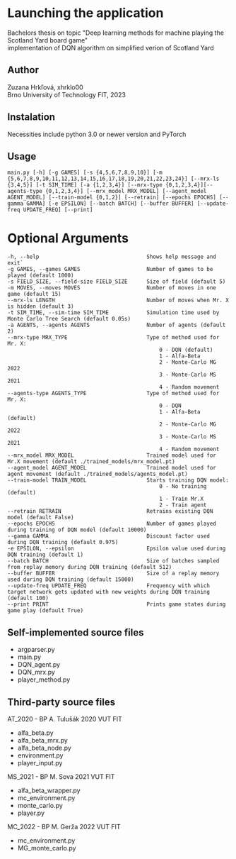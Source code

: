 # Launching the application

Bachelors thesis on topic "Deep learning methods for machine playing the Scotland Yard board game"<br>
implementation of DQN algorithm on simplified verion of Scotland Yard

## Author

Zuzana Hrkľová, xhrklo00<br>Brno University of Technology FIT, 2023

## Instalation

Necessities include python 3.0 or newer version and PyTorch

## Usage

```
main.py [-h] [-g GAMES] [-s {4,5,6,7,8,9,10}] [-m {5,6,7,8,9,10,11,12,13,14,15,16,17,18,19,20,21,22,23,24}] [--mrx-ls {3,4,5}] [-t SIM_TIME] [-a {1,2,3,4}] [--mrx-type {0,1,2,3,4}][--agents-type {0,1,2,3,4}] [--mrx_model MRX_MODEL] [--agent_model AGENT_MODEL] [--train-model {0,1,2}] [--retrain] [--epochs EPOCHS] [--gamma GAMMA] [-e EPSILON] [--batch BATCH] [--buffer BUFFER] [--update-freq UPDATE_FREQ] [--print]
```

# Optional Arguments 

```
-h, --help                                  Shows help message and exit`
-g GAMES, --games GAMES                     Number of games to be played (default 1000)
-s FIELD_SIZE, --field-size FIELD_SIZE      Size of field (default 5)
-m MOVES, --moves MOVES                     Number of moves in one game (default 15)
--mrx-ls LENGTH                             Number of moves when Mr. X is hidden (default 3)
-t SIM_TIME, --sim-time SIM_TIME            Simulation time used by Monte Carlo Tree Search (default 0.05s)
-a AGENTS, --agents AGENTS                  Number of agents (default 2)
--mrx-type MRX_TYPE                         Type of method used for Mr. X:
                                                0 - DQN (default)
                                                1 - Alfa-Beta
                                                2 - Monte-Carlo MG 2022
                                                3 - Monte-Carlo MS 2021
                                                4 - Random movement
--agents-type AGENTS_TYPE                   Type of method used for Mr. X:
                                                0 - DQN
                                                1 - Alfa-Beta (default)
                                                2 - Monte-Carlo MG 2022
                                                3 - Monte-Carlo MS 2021
                                                4 - Random movement
--mrx_model MRX_MODEL                       Trained model used for Mr.X movement (default ./trained_models/mrx_model.pt)                
--agent_model AGENT_MODEL                   Trained model used for agent movement (default ./trained_models/agents_model.pt)
--train-model TRAIN_MODEL                   Starts training DQN model:
                                                0 - No training (default)
                                                1 - Train Mr.X
                                                2 - Train agent
--retrain RETRAIN                           Retrains existing DQN model (default False)
--epochs EPOCHS                             Number of games played during training of DQN model (default 10000)
--gamma GAMMA                               Discount factor used during DQN training (default 0.975)
-e EPSILON, --epsilon                       Epsilon value used during DQN training (default 1)
--batch BATCH                               Size of batches sampled from replay memory during DQN training (default 512)
--buffer BUFFER                             Size of a replay memory used during DQN training (default 15000)
--update-freq UPDATE_FREQ                   Frequency with which target network gets updated with new weights during DQN training (default 100)
--print PRINT                               Prints game states during game play (default True)
```

## Self-implemented source files

* argparser.py
* main.py
* DQN\_agent.py
* DQN\_mrx.py
* player\_method.py

## Third-party source files

AT\_2020 - BP A. Tulušák 2020 VUT FIT
* alfa\_beta.py
* alfa\_beta\_mrx.py
* alfa\_beta\_node.py
* environment.py
* player\_input.py

MS\_2021 - BP M. Sova 2021 VUT FIT
* alfa\_beta\_wrapper.py
* mc\_environment.py
* monte\_carlo.py
* player.py

MC\_2022 - BP M. Gerža 2022 VUT FIT
* mc\_environment.py
* MG\_monte\_carlo.py